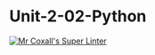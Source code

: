 # Unit-2-02-Python
[![Mr Coxall's Super Linter](https://github.com/ICS3U-Programming-MarliP/Unit-2-02-Python/workflows/Mr%20Coxall's%20Super%20Linter/badge.svg)](https://github.com/ICS3U-Programming-MarliP/Unit-2-02-Python/actions/)
